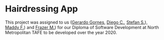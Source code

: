 # Hairdressing App
This project was assigned to us ([Gerardo Gornes](https://github.com/ggornes "ggornes"), [Diego C.](https://github.com/diego-cc "diego-cc"), [Stefan S.](https://github.com/stefan-solmundson "stefan-solmundson")), [Maddy F.](https://github.com/maddyferraloro "maddyferraloro")) and [Frazer M.](https://github.com/Frazer-McLennan "Frazer-McLennan")) for our Diploma of Software Development at North Metropolitan TAFE to be developed over the year 2020.

